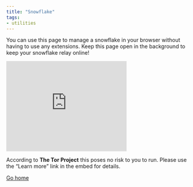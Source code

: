 ```yaml
---
title: "Snowflake"
tags:
- utilities
---
```


You can use this page to manage a snowflake in your browser without having to use any extensions. Keep this page open in the background to keep your snowflake relay online!

<iframe src="https://snowflake.torproject.org/embed.html" width="320" height="240" frameborder="0" scrolling="no"></iframe>



According to **The Tor Project** this poses no risk to you to run. Please use the “Learn more” link in the embed for details.


[Go home](/)